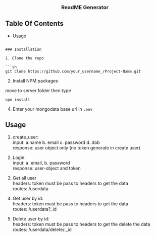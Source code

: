 <br/>
<p align="center">
 

  <h3 align="center">ReadME Generator</h3>

 

## Table Of Contents


* [Usage](#usage)


```

### Installation

1. Clone the repo

```sh
git clone https://github.com/your_username_/Project-Name.git
```

2. Install NPM packages

move to server folder then type

```
npm install
```

4. Enter your mongodata base url in `.env`

## Usage

1. create_user:  <br/>
    input: 
           a.name
           b. email
           c. password
           d. dob
           <br/>
     response: user object only
     (no token generate in create user)
      <br/>
     
 2. Login:  <br/>
         input:
           a. email,
           b. password  <br/>
        response: user-object and token
         <br/>

3. Get all user  <br/>
     headers: token must be pass to headers to get the data  <br/>
     routes: /userdata
      <br/>

4. Get user by id:  <br/>
     headers: token must be pass to headers to get the data  <br/>
     routes: /userdata?_id
      <br/>

5. Delete user by id:  <br/>
     headers: token must be pass to headers to get the delete the data <br/>
     routes: /userdata/delete/:_id
      <br/>





